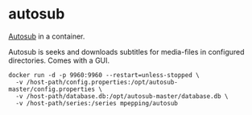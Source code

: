 # autosub

[Autosub](https://github.com/BenjV/autosub) in a container.

Autosub is seeks and downloads subtitles for media-files in configured directories. Comes with a GUI.

```
docker run -d -p 9960:9960 --restart=unless-stopped \
  -v /host-path/config.properties:/opt/autosub-master/config.properties \
  -v /host-path/database.db:/opt/autosub-master/database.db \
  -v /host-path/series:/series mpepping/autosub
```
